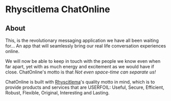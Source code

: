 # Rhyscitlema ChatOnline

## About

This, is the revolutionary messaging application we have all been waiting for... An app that will seamlessly bring our real life conversation experiences online.

We will now be able to keep in touch with the people we know even when far apart, yet with as much energy and excitement as we would have if close. ChatOnline's motto is that *Not even space-time can separate us!*

ChatOnline is built with [Rhyscitlema](https://github.com/rhyscitlema)'s quality motto in mind, which is to provide products and services that are USERFOIL: Useful, Secure, Efficient, Robust, Flexible, Original, Interesting and Lasting.
